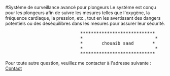 #Système de surveillance avancé pour plongeurs
 Le système est conçu pour les plongeurs afin de suivre les mesures telles que l'oxygène, la fréquence cardiaque, la pression, etc., tout en les avertissant des dangers potentiels ou des déséquilibres dans les mesures pour assurer leur sécurité. 






<pre>
							****************************
							*                           *
							*       chouaib saad       *
							*                           *
							****************************
</pre>

<p>Pour toute autre question, veuillez me contacter à l'adresse suivante : <a href="https://chouaib-saad.github.io/portfolio/#contact">Contact</a></p>
